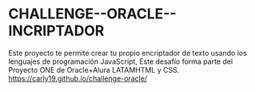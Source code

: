﻿# CHALLENGE--ORACLE-- INCRIPTADOR
Este proyecto te permite crear tu propio encriptador de texto usando los lenguajes de programación JavaScript, Este desafío forma parte del Proyecto ONE de Oracle+Alura LATAMHTML y CSS.
https://carly19.github.io/challenge-oracle/
